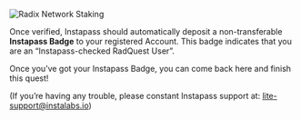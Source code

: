 ![Radix Network Staking](/quests-images/key/9-KeyImage_InstapassQuest)

Once verified, Instapass should automatically deposit a non-transferable **Instapass Badge** to your registered Account. This badge indicates that you are an “Instapass-checked RadQuest User”.

Once you’ve got your Instapass Badge, you can come back here and finish this quest!

(If you’re having any trouble, please constant Instapass support at: [lite-support@instalabs.io](mailto:lite-support@instalabs.io))
